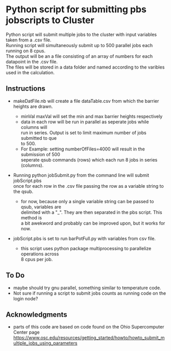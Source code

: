 # Python script for submitting pbs jobscripts to Cluster

Python script will submit multiple jobs to the cluster with input variables taken from a .csv file.  
Running script will simultaneously submit up to 500 parallel jobs each running on 8 cpus.  
The output will be an a file consisting of an array of numbers for each datapoint in the .csv file.  
The files will be stored in a data folder and named according to the varibles used in the calculation. 

## Instructions
* makeDatFile.nb will create a file dataTable.csv from which the barrier heights are drawn.
  - minVal maxVal will set the min and max barrier heights respectively
  - data in each row will be run in parallel as seperate jobs while columns will  
    run in series. Output is set to limit maximum number of jobs submitted to que  
    to 500.
  - For Example: setting numberOfFiles=4000 will result in the submission of 500  
    seperate qsub commands (rows) which each run 8 jobs in series (columns).

* Running python jobSubmit.py from the command line will submit jobScript.pbs  
  once for each row in the .csv file passing the row as a variable string to the qsub.
  - for now, because only a single variable string can be passed to qsub, variables are  
    delimited with a "_". They are then separated in the pbs script. This method is  
    a bit awekword and probably can be improved upon, but it works for now.

* jobScript.pbs is set to run barPotFull.py with variables from csv file.
  - this script uses python package multiprocessing to parallelize operations across  
    8 cpus per job.

## To Do
* maybe should try gnu parallel, something similar to temperature code. 
* Not sure if running a script to submit jobs counts as running code on the login node?

## Acknowledgments
* parts of this code are based on code found on the Ohio Supercomputer Center page  
  https://www.osc.edu/resources/getting_started/howto/howto_submit_multiple_jobs_using_parameters
